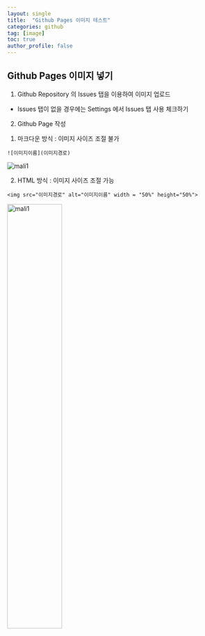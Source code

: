```yaml
---
layout: single
title:  "Github Pages 이미지 테스트"
categories: github
tag: [image]
toc: true
author_profile: false
---
```


## Github Pages 이미지 넣기

1. Github Repository 의 Issues 탭을 이용하여 이미지 업로드
- Issues 탭이 없을 경우에는 Settings 에서 Issues 탭 사용 체크하기

2. Github Page 작성

1) 마크다운 방식 : 이미지 사이즈 조절 불가
```
![이미지이름](이미지경로)
```
![mali1](https://github.com/janehub/janehub.github.io/assets/10504965/fd44c0ac-fc98-49ab-b112-ab8a28461734)

2) HTML 방식 : 이미지 사이즈 조절 가능
```
<img src="이미지경로" alt="이미지이름" width = "50%" height="50%">
```
<img src="https://github.com/janehub/janehub.github.io/assets/10504965/fd44c0ac-fc98-49ab-b112-ab8a28461734" alt="mali1" width="50%" height="50%">

